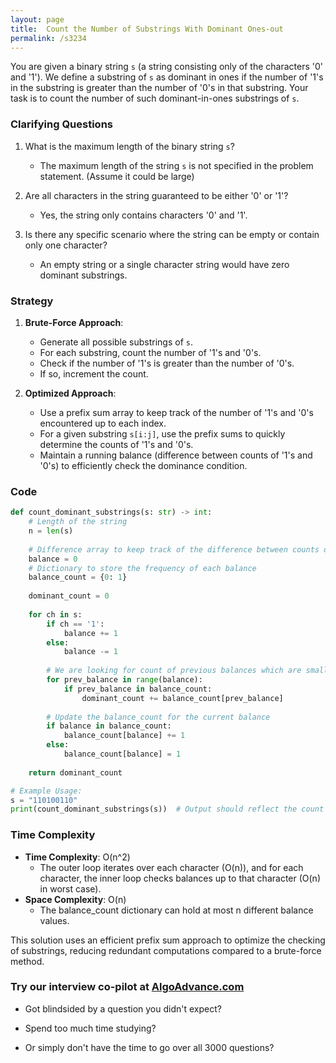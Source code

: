 ```yaml
---
layout: page
title:  Count the Number of Substrings With Dominant Ones-out
permalink: /s3234
---
```

You are given a binary string `s` (a string consisting only of the characters '0' and '1'). We define a substring of `s` as dominant in ones if the number of '1's in the substring is greater than the number of '0's in that substring. Your task is to count the number of such dominant-in-ones substrings of `s`.

### Clarifying Questions
1. What is the maximum length of the binary string `s`?
   - The maximum length of the string `s` is not specified in the problem statement. (Assume it could be large)
  
2. Are all characters in the string guaranteed to be either '0' or '1'?
   - Yes, the string only contains characters '0' and '1'.

3. Is there any specific scenario where the string can be empty or contain only one character?
   - An empty string or a single character string would have zero dominant substrings.

### Strategy
1. **Brute-Force Approach**:
   - Generate all possible substrings of `s`.
   - For each substring, count the number of '1's and '0's.
   - Check if the number of '1's is greater than the number of '0's.
   - If so, increment the count.

2. **Optimized Approach**:
   - Use a prefix sum array to keep track of the number of '1's and '0's encountered up to each index.
   - For a given substring `s[i:j]`, use the prefix sums to quickly determine the counts of '1's and '0's.
   - Maintain a running balance (difference between counts of '1's and '0's) to efficiently check the dominance condition.

### Code

```python
def count_dominant_substrings(s: str) -> int:
    # Length of the string
    n = len(s)
    
    # Difference array to keep track of the difference between counts of '1's and '0's
    balance = 0
    # Dictionary to store the frequency of each balance
    balance_count = {0: 1}
    
    dominant_count = 0
    
    for ch in s:
        if ch == '1':
            balance += 1
        else:
            balance -= 1
        
        # We are looking for count of previous balances which are smaller than current balance
        for prev_balance in range(balance):
            if prev_balance in balance_count:
                dominant_count += balance_count[prev_balance]
        
        # Update the balance_count for the current balance
        if balance in balance_count:
            balance_count[balance] += 1
        else:
            balance_count[balance] = 1
    
    return dominant_count

# Example Usage:
s = "110100110"
print(count_dominant_substrings(s))  # Output should reflect the count of dominant substrings
```

### Time Complexity
- **Time Complexity**: O(n^2)
  - The outer loop iterates over each character (O(n)), and for each character, the inner loop checks balances up to that character (O(n) in worst case).
- **Space Complexity**: O(n)
  - The balance_count dictionary can hold at most n different balance values.

This solution uses an efficient prefix sum approach to optimize the checking of substrings, reducing redundant computations compared to a brute-force method.


### Try our interview co-pilot at [AlgoAdvance.com](https://algoAdvance.com)

- Got blindsided by a question you didn't expect?

- Spend too much time studying?

- Or simply don't have the time to go over all 3000 questions?

